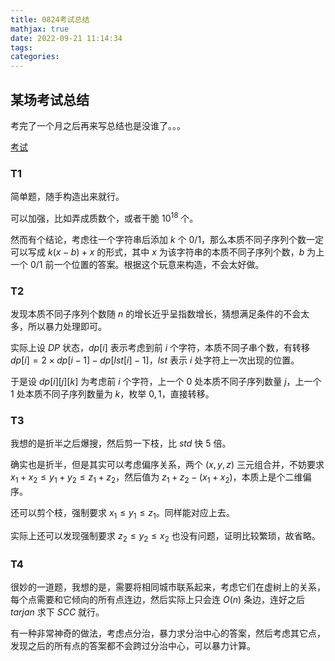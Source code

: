 ```yaml
---
title: 0824考试总结
mathjax: true
date: 2022-09-21 11:14:34
tags:
categories:
---
```


## 某场考试总结

考完了一个月之后再来写总结也是没谁了。。。

[考试](https://local.cwoi.com.cn:8443/contest/C0112)

### T1 

简单题，随手构造出来就行。

可以加强，比如弄成质数个，或者干脆 $10^{18}$ 个。

然而有个结论，考虑往一个字符串后添加 $k$ 个 $0/1$，那么本质不同子序列个数一定可以写成 $k(x-b)+x$ 的形式，其中 $x$ 为该字符串的本质不同子序列个数，$b$ 为上一个 $0/1$ 前一个位置的答案。根据这个玩意来构造，不会太好做。

### T2

发现本质不同子序列个数随 $n$ 的增长近乎呈指数增长，猜想满足条件的不会太多，所以暴力处理即可。

实际上设 $DP$ 状态，$dp[i]$ 表示考虑到前 $i$ 个字符，本质不同子串个数，有转移 $dp[i]=2\times dp[i-1]-dp[lst[i]-1]$，$lst$ 表示 $i$ 处字符上一次出现的位置。

于是设 $dp[i][j][k]$ 为考虑前 $i$ 个字符，上一个 $0$ 处本质不同子序列数量 $j$，上一个 $1$ 处本质不同子序列数量为 $k$，枚举 $0,1$，直接转移。

### T3

我想的是折半之后爆搜，然后剪一下枝，比 $std$ 快 $5$ 倍。

确实也是折半，但是其实可以考虑偏序关系，两个 $(x,y,z)$ 三元组合并，不妨要求 $x_1+x_2\le y_1+y_2\le z_1+z_2$，然后值为 $z_1+z_2-(x_1+x_2)$，本质上是个二维偏序。

还可以剪个枝，强制要求 $x_1\le y_1\le z_1$。同样能对应上去。

实际上还可以发现强制要求 $z_2\le y_2\le x_2$ 也没有问题，证明比较繁琐，故省略。

### T4

很妙的一道题，我想的是，需要将相同城市联系起来，考虑它们在虚树上的关系，每个点需要和它倾向的所有点连边，然后实际上只会连 $O(n)$ 条边，连好之后 $tarjan$ 求下 $SCC$ 就行。

有一种非常神奇的做法，考虑点分治，暴力求分治中心的答案，然后考虑其它点，发现之后的所有点的答案都不会跨过分治中心，可以暴力计算。

